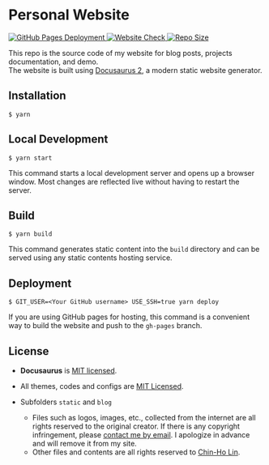 # Personal Website

<div>
  <a href="https://github.com/tainvecs/chinholin/actions/workflows/pages/pages-build-deployment">
    <img src="https://img.shields.io/github/deployments/tainvecs/chinholin/github-pages?label=deployment&style=for-the-badge" alt="GitHub Pages Deployment">
  </a>
  <a href="https://www.chinholin.com/">
    <img src="https://img.shields.io/website?label=chinholin.com&down_color=red&down_message=offline&up_color=brightgreen&up_message=online&url=https%3A%2F%2Fwww.chinholin.com&style=for-the-badge" alt="Website Check">
  </a>
  <a href="https://github.com/tainvecs/chinholin">
    <img src="https://img.shields.io/github/repo-size/tainvecs/chinholin?style=for-the-badge" alt="Repo Size">
  </a>
</div>
<p></p>

This repo is the source code of my website for blog posts, projects documentation, and demo. <br>
The website is built using [Docusaurus 2](https://docusaurus.io/), a modern static website generator.


## Installation
```
$ yarn
```

## Local Development
```
$ yarn start
```
This command starts a local development server and opens up a browser window.
Most changes are reflected live without having to restart the server.


## Build
```
$ yarn build
```
This command generates static content into the `build` directory and can be served using any static contents hosting service.


## Deployment
```
$ GIT_USER=<Your GitHub username> USE_SSH=true yarn deploy
```
If you are using GitHub pages for hosting, this command is a convenient way to build the website and push to the `gh-pages` branch.


## License
- **Docusaurus** is [MIT licensed](https://github.com/facebook/docusaurus/blob/main/LICENSE).

- All themes, codes and configs are [MIT Licensed](https://github.com/tainvecs/chinholin/blob/main/LICENSE-codes).

- Subfolders `static` and `blog`
  - Files such as logos, images, etc., collected from the internet are all rights reserved to the original creator. If there is any copyright infringement, please [contact me by email](mailto:chinho.lin@mailbox.org). I apologize in advance and will remove it from my site.
  - Other files and contents are all rights reserved to [Chin-Ho Lin](https://github.com/tainvecs).
